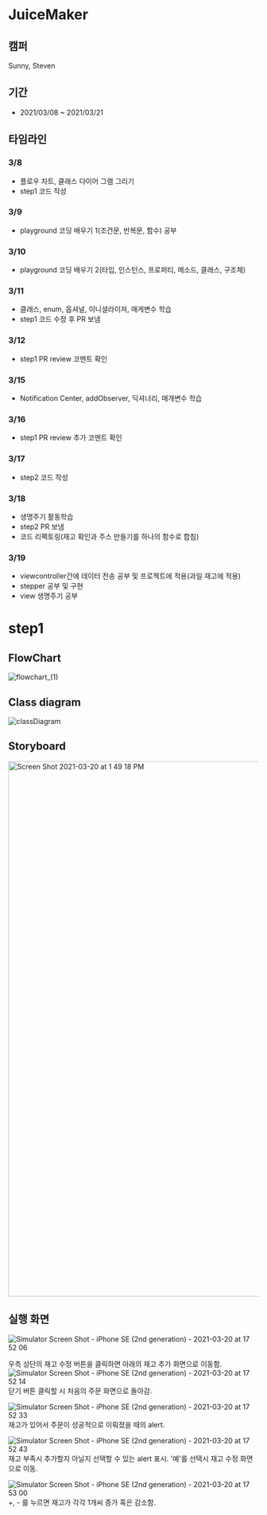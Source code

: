 # JuiceMaker
## 캠퍼
Sunny, Steven

## 기간
- 2021/03/08 ~ 2021/03/21

## 타임라인
### 3/8 
- 플로우 차트, 클래스 다이어 그램 그리기
- step1 코드 작성 
### 3/9
- playground 코딩 배우기 1(조건문, 반복문, 함수) 공부
### 3/10
- playground 코딩 배우기 2(타입, 인스턴스, 프로퍼티, 메소드, 클래스, 구조체)
### 3/11
- 클래스, enum, 옵셔널, 이니셜라이져, 매게변수 학습
- step1 코드 수정 후 PR 보냄
### 3/12
- step1 PR review 코멘트 확인
### 3/15
- Notification Center, addObserver, 딕셔너리, 매개변수 학습
### 3/16
- step1 PR review 추가 코멘트 확인
### 3/17
- step2 코드 작성
### 3/18
- 생명주기 활동학습
- step2 PR 보냄
- 코드 리펙토링(재고 확인과 주스 만들기를 하나의 함수로 합침)
### 3/19
- viewcontroller간에 데이터 전송 공부 및 프로젝트에 적용(과일 재고에 적용)
- stepper 공부 및 구현
- view 생명주기 공부

# step1
## FlowChart
![flowchart_(1)](https://user-images.githubusercontent.com/35272802/110903308-94ab3980-834a-11eb-9151-713eec617746.png)

## Class diagram
![classDiagram](https://user-images.githubusercontent.com/35272802/110903528-f075c280-834a-11eb-9851-03067d4ddea6.jpeg)

## Storyboard
<img width="1075" alt="Screen Shot 2021-03-20 at 1 49 18 PM" src="https://user-images.githubusercontent.com/70262005/111859299-3b16c080-8983-11eb-892d-2671eb3059b0.png">

## 실행 화면
![Simulator Screen Shot - iPhone SE (2nd generation) - 2021-03-20 at 17 52 06](https://user-images.githubusercontent.com/70262005/111864773-4cbd8f80-89a6-11eb-851c-c1fb00a0d843.png)

우측 상단의 재고 수정 버튼을 클릭하면 아래의 재고 추가 화면으로 이동함.
![Simulator Screen Shot - iPhone SE (2nd generation) - 2021-03-20 at 17 52 14](https://user-images.githubusercontent.com/70262005/111864805-770f4d00-89a6-11eb-9861-047798748ef8.png)
닫기 버튼 클릭할 시 처음의 주문 화면으로 돌아감.

![Simulator Screen Shot - iPhone SE (2nd generation) - 2021-03-20 at 17 52 33](https://user-images.githubusercontent.com/70262005/111864866-dc633e00-89a6-11eb-9e00-435f4ece142a.png)
재고가 있어서 주문이 성공적으로 이뤄졌을 때의 alert.

![Simulator Screen Shot - iPhone SE (2nd generation) - 2021-03-20 at 17 52 43](https://user-images.githubusercontent.com/70262005/111864889-ff8ded80-89a6-11eb-92ea-5be7876412a9.png)
재고 부족시 추가할지 아닐지 선택할 수 있는 alert 표시.
'예'를 선택시 재고 수정 화면으로 이동.

![Simulator Screen Shot - iPhone SE (2nd generation) - 2021-03-20 at 17 53 00](https://user-images.githubusercontent.com/70262005/111864919-2ba96e80-89a7-11eb-8fa8-b50e392b6670.png)
+, - 를 누르면 재고가 각각 1개씨 증가 혹은 감소함.


